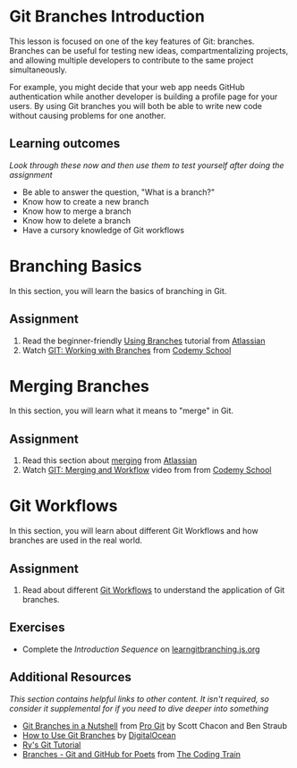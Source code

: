 # Git Branches Introduction
This lesson is focused on one of the key features of Git: branches. Branches can be useful for testing new ideas, compartmentalizing projects, and allowing multiple developers to contribute to the same project simultaneously. 

For example, you might decide that your web app needs GitHub authentication while another developer is building a profile page for your users. By using Git branches you will both be able to write new code without causing problems for one another.

## Learning outcomes
*Look through these now and then use them to test yourself after doing the assignment*

* Be able to answer the question, "What is a branch?"
* Know how to create a new branch
* Know how to merge a branch
* Know how to delete a branch
* Have a cursory knowledge of Git workflows

# Branching Basics

In this section, you will learn the basics of branching in Git.

## Assignment
1. Read the beginner-friendly [Using Branches](https://www.atlassian.com/git/tutorials/using-branches) tutorial from [Atlassian](https://www.atlassian.com/)
2. Watch [GIT: Working with Branches](https://www.youtube.com/watch?v=JTE2Fn_sCZs) from [Codemy School](https://www.codemy.net/)

# Merging Branches

In this section, you will learn what it means to "merge" in Git.

## Assignment
1. Read this section about [merging](https://www.atlassian.com/git/tutorials/git-merge) from [Atlassian](https://www.atlassian.com/)
2. Watch [GIT: Merging and Workflow](https://www.youtube.com/watch?v=0iuqXh0oojo) video from from [Codemy School](https://www.codemy.net/)

# Git Workflows

In this section, you will learn about different Git Workflows and how branches are used in the real world.

## Assignment
1. Read about different [Git Workflows](https://www.atlassian.com/git/tutorials/comparing-workflows) to understand the application of Git branches.

## Exercises
* Complete the *Introduction Sequence* on [learngitbranching.js.org](http://learngitbranching.js.org/)

## Additional Resources
*This section contains helpful links to other content. It isn't required, so consider it supplemental for if you need to dive deeper into something*

* [Git Branches in a Nutshell](https://git-scm.com/book/en/v2/Git-Branching-Branches-in-a-Nutshell) from [Pro Git](https://git-scm.com/book/en/v2) by Scott Chacon and Ben Straub
* [How to Use Git Branches](https://www.digitalocean.com/community/tutorials/how-to-use-git-branches) by [DigitalOcean](https://www.digitalocean.com/)
* [Ry's Git Tutorial](http://rypress.com/tutorials/git/index)
* [Branches - Git and GitHub for Poets](https://www.youtube.com/watch?v=oPpnCh7InLY) from [The Coding Train](m/channel/UCvjgXvBlbQiydffZU7m1_aw)